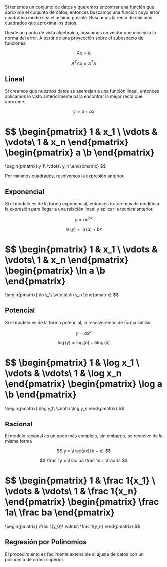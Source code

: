 Si tenemos un conjunto de datos y queremos encontrar una función que aproxime el conjunto de datos, entonces buscamos una función cuyo error cuadrático medio sea el mínimo posible. Buscamos la recta de mínimos cuadrados que aproxima los datos.

Desde un punto de vista algebraica, buscamos un vector que minimiza la norma del error. A partir de una proyección sobre el subespacio de funciones.

$$
Ax = b
$$

$$
A^T A x = A^T b
$$

## Lineal

Si creemos que nuestros datos se asemejan a una función lineal, entonces aplicamos lo visto anteriormente para encontrar la mejor recta que aproxime.

$$
y = a + bx
$$

$$
\begin{pmatrix}
1 & x_1 \\
\vdots & \vdots\\
1 & x_n
\end{pmatrix}
\begin{pmatrix}
a \\b
\end{pmatrix}
=
\begin{pmatrix}
y_1\\
\vdots\\
y_n
\end{pmatrix}
$$

Por mínimos cuadrados, resolvemos la expresión anterior

## Exponencial

Si el modelo es de la forma exponencial, entonces trataremos de modificar la expresión para llegar a una relación lineal y aplicar la técnica anterior.

$$
y = ae^{bx}
$$

$$
\ln (y) = \ln(a) + bx
$$

$$
\begin{pmatrix}
1 & x_1 \\
\vdots & \vdots\\
1 & x_n
\end{pmatrix}
\begin{pmatrix}
\ln a \\b
\end{pmatrix}
=
\begin{pmatrix}
 \ln y_1\\
\vdots\\
 \ln y_n
\end{pmatrix}
$$

## Potencial

Si el modelo es de la forma potencial, lo resolveremos de forma similar

$$
y = ax^b
$$

$$
\log(y) = \log(a) + b\log(x)
$$

$$
\begin{pmatrix}
1 & \log x_1 \\
\vdots & \vdots\\
1 & \log x_n
\end{pmatrix}
\begin{pmatrix}
\log a \\b
\end{pmatrix}
=
\begin{pmatrix}
 \log y_1\\
\vdots\\
 \log y_n
\end{pmatrix}
$$

## Racional

El modelo racional es un poco más complejo, sin embargo, se resuelve da la misma forma

$$
y = \frac{ax}{b + x}
$$

$$
\frac 1y = \frac ba \frac 1x + \frac 1a
$$

$$
\begin{pmatrix}
1 & \frac 1{x_1} \\
\vdots & \vdots\\
1 & \frac 1{x_n}
\end{pmatrix}
\begin{pmatrix}
\frac 1a\\ \frac ba
\end{pmatrix}
=
\begin{pmatrix}
 \frac 1{y_0}\\
\vdots\\
 \frac 1{y_n}
\end{pmatrix}
$$

## Regresión por Polinomios

El procedimiento es fácilmente extensible al ajuste de datos con un polinomio de orden superior.
